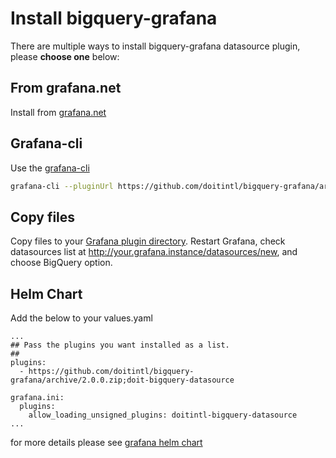 # Install bigquery-grafana

There are multiple ways to install bigquery-grafana datasource plugin, please **choose one** below:

## From grafana.net

Install from [grafana.net](https://grafana.net/plugins/doitintl-bigquery-datasource)

## Grafana-cli

Use the [grafana-cli](http://docs.grafana.org/plugins/installation/#installing-plugins-manually)

```bash
grafana-cli --pluginUrl https://github.com/doitintl/bigquery-grafana/archive/1.0.8.zip plugins install doitintl-bigquery-datasource
```

## Copy files

Copy files to your [Grafana plugin directory](http://docs.grafana.org/plugins/installation/#grafana-plugin-directory). Restart Grafana, check datasources list at http://your.grafana.instance/datasources/new, and choose BigQuery option.

## Helm Chart

Add the below to your values.yaml

```
...
## Pass the plugins you want installed as a list.
##
plugins:
  - https://github.com/doitintl/bigquery-grafana/archive/2.0.0.zip;doit-bigquery-datasource

grafana.ini:
  plugins:
    allow_loading_unsigned_plugins: doitintl-bigquery-datasource
...
```

for more details please see [grafana helm chart](https://github.com/helm/charts/tree/master/stable/grafana)
